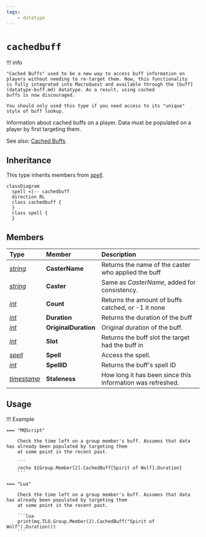 ```yaml
---
tags:
    - datatype
---
```


# `cachedbuff`

!!! info

    "Cached Buffs" used to be a new way to access buff information on players without needing to re-target them. Now, this functionality
    is fully integrated into MacroQuest and available through the [buff](datatype-buff.md) datatype. As a result, using cached
    buffs is now discouraged.

    You should only used this type if you need access to its "unique" style of buff lookup.

Information about cached buffs on a player. Data must be populated on a player by first targeting them.

See also: [Cached Buffs](../../main/features/cached-buffs.md).

## Inheritance

This type inherits members from [_spell_](datatype-spell.md).

```mermaid
classDiagram
  spell <|-- cachedbuff
  direction RL
  class cachedbuff {
  }
  class spell {
  }
```

## Members

| **Type** | **Member** | **Description** |
| :--- | :--- | :--- |
| [_string_](datatype-string.md) | **CasterName** | Returns the name of the caster who applied the buff |
| [_string_](datatype-string.md) | **Caster** | Same as _CasterName_, added for consistency. |
| [_int_](datatype-int.md) | **Count** | Returns the amount of buffs catched, or -1 it none |
| [_int_](datatype-int.md) | **Duration** | Returns the duration of the buff |
| [_int_](datatype-int.md) | **OriginalDuration** | Original duration of the buff. |
| [_int_](datatype-int.md) | **Slot** | Returns the buff slot the target had the buff in |
| [_spell_](datatype-spell.md) | **Spell** | Access the spell. |
| [_int_](datatype-int.md) | **SpellID** | Returns the buff's spell ID |
| [_timestamp_](datatype-timestamp.md) | **Staleness** | How long it has been since this information was refreshed. |

## Usage

!!! Example

    === "MQScript"

        Check the time left on a group member's buff. Assumes that data has already been populated by targeting them
        at some point in the recent past.

        ```
        /echo ${Group.Member[2].CachedBuff[Spirit of Wolf].Duration}
        ```

    === "Lua"

        Check the time left on a group member's buff. Assumes that data has already been populated by targeting them
        at some point in the recent past.

        ```lua
        print(mq.TLO.Group.Member(2).CachedBuff("Spirit of Wolf").Duration())
        ```

